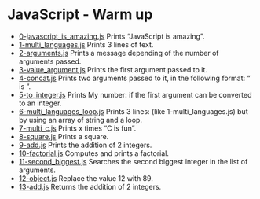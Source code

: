 # JavaScript - Warm up

- [0-javascript_is_amazing.js](https://github.com/viviani22/holbertonschool-higher_level_programming/edit/main/javascript-warm_up/0-javascript_is_amazing.js) Prints “JavaScript is amazing”.
- [1-multi_languages.js](https://github.com/viviani22/holbertonschool-higher_level_programming/edit/main/javascript-warm_up/1-multi_languages.js) Prints 3 lines of text.
- [2-arguments.js](https://github.com/viviani22/holbertonschool-higher_level_programming/edit/main/javascript-warm_up/2-arguments.js) Prints a message depending of the number of arguments passed.
- [3-value_argument.js](https://github.com/viviani22/holbertonschool-higher_level_programming/edit/main/javascript-warm_up/3-value_argument.js) Prints the first argument passed to it.
- [4-concat.js](https://github.com/viviani22/holbertonschool-higher_level_programming/edit/main/javascript-warm_up/4-concat.js) Prints two arguments passed to it, in the following format: “ is ”.
- [5-to_integer.js](https://github.com/viviani22/holbertonschool-higher_level_programming/edit/main/javascript-warm_up/5-to_integer.js) Prints My number: <first argument converted in integer> if the first argument can be converted to an integer.
- [6-multi_languages_loop.js](https://github.com/viviani22/holbertonschool-higher_level_programming/edit/main/javascript-warm_up/6-multi_languages_loop.js) Prints 3 lines: (like 1-multi_languages.js) but by using an array of string and a loop.
- [7-multi_c.js](https://github.com/viviani22/holbertonschool-higher_level_programming/edit/main/javascript-warm_up/7-multi_c.js) Prints x times “C is fun”.
- [8-square.js](https://github.com/viviani22/holbertonschool-higher_level_programming/edit/main/javascript-warm_up/8-square.js) Prints a square.
- [9-add.js](https://github.com/viviani22/holbertonschool-higher_level_programming/edit/main/javascript-warm_up/9-add.js) Prints the addition of 2 integers.
- [10-factorial.js](https://github.com/viviani22/holbertonschool-higher_level_programming/edit/main/javascript-warm_up/10-factorial.js) Computes and prints a factorial.
- [11-second_biggest.js](https://github.com/viviani22/holbertonschool-higher_level_programming/edit/main/javascript-warm_up/11-second_biggest.js) Searches the second biggest integer in the list of arguments.
- [12-object.js](https://github.com/viviani22/holbertonschool-higher_level_programming/edit/main/javascript-warm_up/12-object.js) Replace the value 12 with 89.
- [13-add.js](https://github.com/viviani22/holbertonschool-higher_level_programming/edit/main/javascript-warm_up/13-add.js) Returns the addition of 2 integers.
